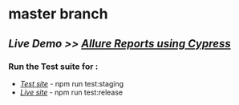 # master branch

## _Live Demo >> [Allure Reports using Cypress](https://vrt.yssofindia.org/e2e/py-e2e-bookstore/allure-reports/#)_
  
### Run the Test suite for :  
- _[Test site](https://test.yssofindia.org/)_ - npm run test:staging
-  _[Live site](https://yssofindia.org/)_ - npm run test:release
